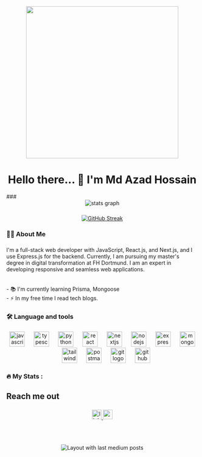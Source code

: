 <div align="center">
  <img height="400" src="https://i.ibb.co/wrb8Vs3f/MDAZADHOSSAIN1.jpg"  />
</div>

###

<h1 align="center">Hello there... 👋 I'm Md Azad Hossain</h1>
###

<div align="center">
  <img src="https://github-readme-stats.vercel.app/api?username=Md-Azad&hide_title=false&hide_rank=false&show_icons=true&include_all_commits=true&count_private=true&disable_animations=false&theme=dark&locale=en&hide_border=false&order=1" alt="stats graph"  />
</div>

###

<div align="center">
  <a href="https://git.io/streak-stats">
    <img src="https://nirzak-streak-stats.vercel.app?user=Md-Azad&theme=dark" alt="GitHub Streak" />
  </a>
</div>

###

<h3 align="left">👩‍💻  About Me</h3>

###

<p align="left">I'm a full-stack web developer with JavaScript, React.js, and Next.js, and I use Express.js for the backend. Currently, I am pursuing my master's degree in digital transformation at FH Dortmund. I am an expert in developing responsive and seamless web applications.<br><br><br>- 📚 I'm currently learning Prisma, Mongoose<br>- ⚡ In my free time I read tech blogs.</p>

###

<h3 align="left">🛠 Language and tools</h3>

###

<div align="center">
  <img src="https://cdn.jsdelivr.net/gh/devicons/devicon/icons/javascript/javascript-original.svg" height="40" alt="javascript logo"  />
  <img width="16" />
  <img src="https://cdn.jsdelivr.net/gh/devicons/devicon/icons/typescript/typescript-original.svg" height="40" alt="typescript logo"  />
  <img width="16" />
  <img src="https://skillicons.dev/icons?i=py" height="40" alt="python logo"  />
  <img width="16" />
  <img src="https://cdn.jsdelivr.net/gh/devicons/devicon/icons/react/react-original.svg" height="40" alt="react logo"  />
  <img width="16" />
  <img src="https://cdn.jsdelivr.net/gh/devicons/devicon/icons/nextjs/nextjs-original.svg" height="40" alt="nextjs logo"  />
  <img width="16" />
  <img src="https://cdn.jsdelivr.net/gh/devicons/devicon/icons/nodejs/nodejs-original.svg" height="40" alt="nodejs logo"  />
  <img width="16" />
  <img src="https://skillicons.dev/icons?i=express" height="40" alt="express logo"  />
  <img width="16" />
  <img src="https://cdn.jsdelivr.net/gh/devicons/devicon/icons/mongodb/mongodb-original.svg" height="40" alt="mongodb logo"  />
  <img width="16" />
  <img src="https://cdn.simpleicons.org/tailwindcss/06B6D4" height="40" alt="tailwindcss logo"  />
  <img width="16" />
  <img src="https://cdn.simpleicons.org/postman/FF6C37" height="40" alt="postman logo"  />
  <img width="16" />
  <img src="https://cdn.simpleicons.org/git/F05032" height="40" alt="git logo"  />
  <img width="16" />
  <img src="https://skillicons.dev/icons?i=github" height="40" alt="github logo"  />
</div>

###

<h3 align="left">🔥   My Stats :</h3>

###

<h2 align="left">Reach me out</h2>

###

<div align="center">
  <a href="https://www.linkedin.com/in/md-azad-hossain1" target="_blank">
    <img src="https://img.shields.io/static/v1?message=LinkedIn&logo=linkedin&label=&color=0077B5&logoColor=white&labelColor=&style=for-the-badge" height="25" alt="linkedin logo"  />
  </a>
  <a href="azadh4110@gmail.com" target="_blank">
    <img src="https://img.shields.io/static/v1?message=Gmail&logo=gmail&label=&color=D14836&logoColor=white&labelColor=&style=for-the-badge" height="25" alt="gmail logo"  />
  </a>
</div>

###

<br clear="both">

<p align="left"></p>

###

<div align="center">
  <img src="https://github-read-medium-git-main.pahlevikun.vercel.app/latest?limit=4" alt="Layout with last medium posts"  />
</div>

###
